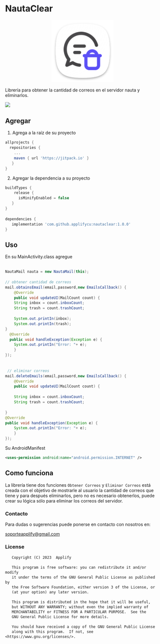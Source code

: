 # NautaClear
<p align="center">

<img src="./images/logo.png" width="40%">

Librería para obtener la cantidad de correos en el servidor nauta y eliminarlos.

[![](https://jitpack.io/v/applifycu/nautaclear.svg)](https://jitpack.io/#applifycu/nautaclear)

</p>

## Agregar

1. Agrega a la raíz de su proyecto

```groovy
allprojects {
  repositories {
    ...
    maven { url 'https://jitpack.io' }
   }
}
```
    
2. Agregar la dependencia a su proyecto
    
```groovy
buildTypes {
    release {
      isMinifyEnabled = false
   }
}

dependencies {
   implementation 'com.github.applifycu:nautaclear:1.0.0'
}
```
    
## Uso

En su MainActivity.class agregue

```java

NautaMail nauta = new NautaMail(this);

// obtener cantidad de correos
mail.obtainsEmail(email,password,new EmailsCallback() {
    @Override
    public void updateUI(MailCount count) {
    String inbox = count.inboxCount;
    String trash = count.trashCount;
    
    System.out.printIn(inbox);
    System.out.printIn(trash);
}
  @Override
  public void handleException(Exception e) {
    System.out.printIn("Error: "+ e);
    }
});
 
 
 // eliminar correos 
mail.deleteEmails(email,password,new EmailsCallback() {
    @Override
    public void updateUI(MailCount count) {
    
    String inbox = count.inboxCount;
    String trash = count.trashCount;
                                        
}
@Override
public void handleException(Exception e) {
    System.out.printIn("Error: "+ e);
    }
});
 ```
 
 Su AndroidManifest
 
 ```xml
<uses-permission android:name="android.permission.INTERNET" />
```
## Como funciona
La librería tiene dos funciones `Obtener Correos` y `Eliminar Correos` 
está creada con el objetivo de mostrarle al usuario la cantidad de correos que tiene
y para después eliminarlos, pero no es necesario obtenerlos, puede crear su lógica sólo 
para eliminar los correos del servidor.

### Contacto

Para dudas o sugerencias puede ponerse en contacto con nosotros en:

soporteapplify@gmail.com

### License
 
 ```
    Copyright (C) 2023  Applify

    This program is free software: you can redistribute it and/or modify
    it under the terms of the GNU General Public License as published by
    the Free Software Foundation, either version 3 of the License, or
    (at your option) any later version.

    This program is distributed in the hope that it will be useful,
    but WITHOUT ANY WARRANTY; without even the implied warranty of
    MERCHANTABILITY or FITNESS FOR A PARTICULAR PURPOSE.  See the
    GNU General Public License for more details.

    You should have received a copy of the GNU General Public License
    along with this program.  If not, see <https://www.gnu.org/licenses/>.
    
